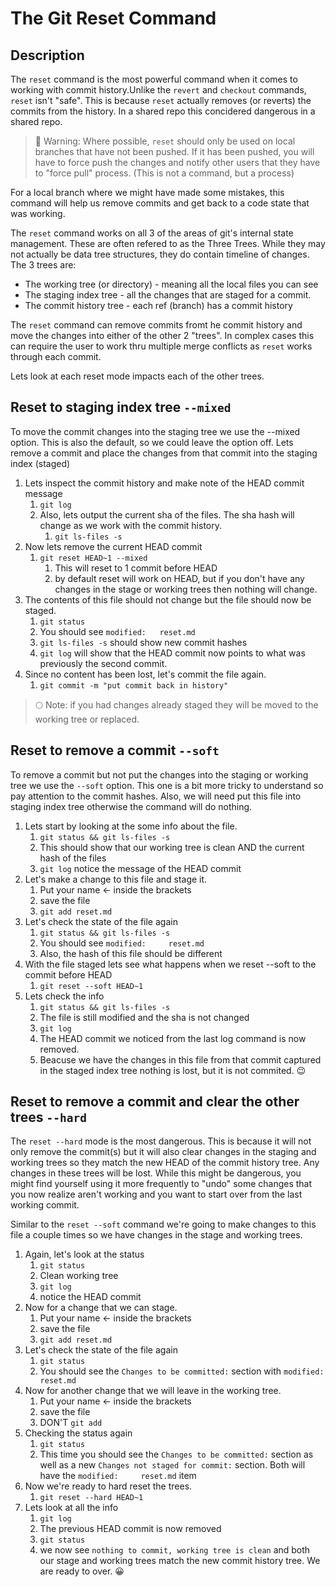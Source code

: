 # The Git Reset Command

## Description

The `reset` command is the most powerful command when it comes to working with commit history.Unlike the `revert` and `checkout` commands, `reset` isn't "safe". This is because `reset` actually removes (or reverts) the commits from the history. In a shared repo this concidered dangerous in a shared repo.

> 🔴 Warning: Where possible, `reset` should only be used on local branches that have not been pushed. If it has been pushed, you will have to force push the changes and notify other users that they have to "force pull" process. (This is not a command, but a process)

For a local branch where we might have made some mistakes, this command will help us remove commits and get back to a code state that was working.

The `reset` command works on all 3 of the areas of git's internal state management. These are often refered to as the Three Trees. While they may not actually be data tree structures, they do contain timeline of changes. The 3 trees are:

- The working tree (or directory) - meaning all the local files you can see
- The staging index tree - all the changes that are staged for a commit.
- The commit history tree - each ref (branch) has a commit history

The `reset` command can remove commits fromt he commit history and move the changes into either of the other 2 "trees". In complex cases this can require the user to work thru multiple merge conflicts as `reset` works through each commit.

Lets look at each reset mode impacts each of the other trees.

## Reset to staging index tree `--mixed`

To move the commit changes into the staging tree we use the --mixed option. This is also the default, so we could leave the option off. Lets remove a commit and place the changes from that commit into the staging index (staged)

1. Lets inspect the commit history and make note of the HEAD commit message
   1. `git log`
   2. Also, lets output the current sha of the files. The sha hash will change as we work with the commit history.
      1. `git ls-files -s`
2. Now lets remove the current HEAD commit
   1. `git reset HEAD~1 --mixed`
      1. This will reset to 1 commit before HEAD
      2. by default reset will work on HEAD, but if you don't have any changes in the stage or working trees then nothing will change.
3. The contents of this file should not change but the file should now be staged.
   1. `git status`
   2. You should see `modified:   reset.md`
   3. `git ls-files -s` should show new commit hashes
   4. `git log` will show that the HEAD commit now points to what was previously the second commit.
4. Since no content has been lost, let's commit the file again.
   1. `git commit -m "put commit back in history"`

> 🌕 Note: if you had changes already staged they will be moved to the working tree or replaced.

## Reset to remove a commit `--soft`

To remove a commit but not put the changes into the staging or working tree we use the `--soft` option. This one is a bit more tricky to understand so pay attention to the commit hashes. Also, we will need put this file into staging index tree otherwise the command will do nothing.

1. Lets start by looking at the some info about the file.
   1. `git status && git ls-files -s`
   2. This should show that our working tree is clean AND the current hash of the files
   3. `git log` notice the message of the HEAD commit
2. Let's make a change to this file and stage it.
   1. Put your name <HERE> <- inside the brackets
   2. save the file
   3. `git add reset.md`
3. Let's check the state of the file again
   1. `git status && git ls-files -s`
   2. You should see `modified:     reset.md`
   3. Also, the hash of this file should be different
4. With the file staged lets see what happens when we reset --soft to the commit before HEAD
   1. `git reset --soft HEAD~1`
5. Lets check the info
   1. `git status && git ls-files -s`
   2. The file is still modified and the sha is not changed
   3. `git log`
   4. The HEAD commit we noticed from the last log command is now removed.
   5. Beacuse we have the changes in this file from that commit captured in the staged index tree nothing is lost, but it is not commited. 😉

## Reset to remove a commit and clear the other trees `--hard`

The `reset --hard` mode is the most dangerous. This is because it will not only remove the commit(s) but it will also clear changes in the staging and working trees so they match the new HEAD of the commit history tree. Any changes in these trees will be lost. While this might be dangerous, you might find yourself using it more frequently to "undo" some changes that you now realize aren't working and you want to start over from the last working commit.

Similar to the `reset --soft` command we're going to make changes to this file a couple times so we have changes in the stage and working trees.

1. Again, let's look at the status
   1. `git status`
   2. Clean working tree
   3. `git log`
   4. notice the HEAD commit
2. Now for a change that we can stage.
   1. Put your name <HERE> <- inside the brackets
   2. save the file
   3. `git add reset.md`
3. Let's check the state of the file again
   1. `git status`
   2. You should see the `Changes to be committed:` section with `modified:     reset.md`
4. Now for another change that we will leave in the working tree.
   1. Put your name <HERE> <- inside the brackets
   2. save the file
   3. DON'T `git add`
5. Checking the status again
   1. `git status`
   2. This time you should see the `Changes to be committed:` section as well as a new `Changes not staged for commit:` section. Both will have the `modified:     reset.md` item
6. Now we're ready to hard reset the trees.
   1. `git reset --hard HEAD~1`
7. Lets look at all the info
   1. `git log`
   2. The previous HEAD commit is now removed
   3. `git status`
   4. we now see `nothing to commit, working tree is clean` and both our stage and working trees match the new commit history tree. We are ready to over. 😀

